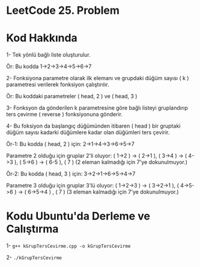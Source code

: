 # LeetCode 25. Problem

# Kod Hakkında

1- Tek yönlü bağlı liste oluşturulur.

Ör: Bu kodda 1->2->3->4->5->6->7

2- Fonksiyona parametre olarak ilk elemanı ve grupdaki düğüm sayısı ( k ) parametresi verilerek fonksiyon çalıştırılır.

Ör: Bu koddaki parametreler ( head, 2 ) ve ( head, 3 )

3- Fonksyon da gönderilen k parametresine göre bağlı listeyi gruplandırıp ters çevirme ( reverse ) fonksiyonuna gönderir.

4- Bu foksiyon da başlangıç düğümünden itibaren ( head ) bir gruptaki düğüm sayısı kadarki düğümlere kadar olan düğümleri ters çevirir.

Ör-1: Bu kodda ( head, 2 ) için: 2->1->4->3->6->5->7 

Parametre 2 olduğu için gruplar 2'li oluyor: ( 1->2 ) -> ( 2->1 ), ( 3->4 ) -> ( 4->3 ), ( 5->6 ) -> ( 6-5 ), ( 7 ) (2 eleman kalmadığı için 7'ye dokunulmuyor.)

Ör-2: Bu kodda ( head, 3 ) için: 3->2->1->6->5->4->7

Parametre 3 olduğu için gruplar 3'lü oluyor: ( 1->2->3 ) -> ( 3->2->1 ), ( 4->5->6 ) -> ( 6->5->4 ) , ( 7 ) (3 eleman kalmadığı için 7'ye dokunulmuyor.)

# Kodu Ubuntu'da Derleme ve Calıştırma

1- `g++ kGrupTersCevirme.cpp -o kGrupTersCevirme`

2- `./kGrupTersCevirme`
